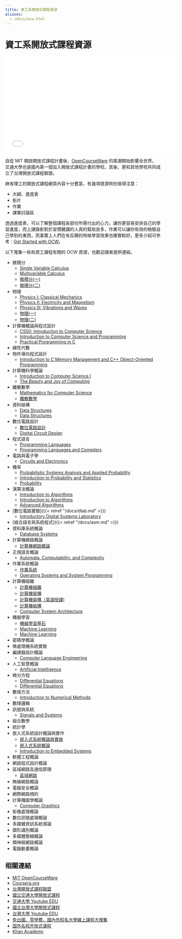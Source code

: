 ```yaml
---
title: 資工系開放式課程資源
aliases:
  - /docs/ocw.html
---
```


# 資工系開放式課程資源

<iframe width="560" height="315" src="//www.youtube.com/embed/bd7nFEea0t0" frameborder="0" allowfullscreen></iframe>

自從 MIT 開啟開放式課程計畫後，[OpenCourseWare](http://en.wikipedia.org/wiki/OpenCourseWare) 的風潮開始影響全世界。交通大學也是國內第一個加入開放式課程計畫的學校。其後，更和其他學校共同成立了台灣開放式課程聯盟。

麻省理工的開放式課程網頁內容十分豐富，有幾項資源特別值得注意：

*   大綱、進度表
*   影片
*   作業
*   課業討論區

透過進度表，可以了解整個課程各部份所需付出的心力，讓你更容易安排自己的學習進度，而上課錄影對於習慣聽講的人真的幫助良多，作業可以讓你有效的檢驗自己學到的東西，而事實上人們在有反饋的時候學習效果也確實較好。更多介紹可參考：[Get Started with OCW](http://ocw.mit.edu/help/get-started-with-ocw/)。

以下蒐集一些和資工課程有關的 OCW 資源，也歡迎讀者提供連結。

*   微積分
    *   [Single Variable Calculus](http://ocw.mit.edu/courses/mathematics/18-01sc-single-variable-calculus-fall-2010/)
    *   [Multivariable Calculus](http://ocw.mit.edu/courses/mathematics/18-02sc-multivariable-calculus-fall-2010/)
    *   [微積分(一)](http://ocw.nctu.edu.tw/course_detail.php?bgid=1&amp;gid=1&amp;nid=9)
    *   [微積分(二)](http://ocw.nctu.edu.tw/course_detail.php?bgid=1&amp;gid=1&amp;nid=16)
*   物理
    *   [Physics I: Classical Mechanics](http://ocw.mit.edu/courses/physics/8-01sc-physics-i-classical-mechanics-fall-2010/)
    *   [Physics II: Electricity and Magnetism](http://ocw.mit.edu/courses/physics/8-02sc-physics-ii-electricity-and-magnetism-fall-2010/)
    *   [Physics III: Vibrations and Waves](http://ocw.mit.edu/courses/physics/8-03-physics-iii-vibrations-and-waves-fall-2004/)
    *   [物理(一)](http://ocw.nctu.edu.tw/course_detail.php?bgid=1&amp;gid=3&amp;nid=382)
    *   [物理(二)](http://ocw.nctu.edu.tw/course_detail.php?bgid=1&amp;gid=3&amp;nid=383)
*   計算機概論與程式設計
    *   [CS50: Introduction to Computer Science](https://pll.harvard.edu/course/cs50-introduction-computer-science)
    *   [Introduction to Computer Science and Programming](http://ocw.mit.edu/courses/electrical-engineering-and-computer-science/6-00-introduction-to-computer-science-and-programming-fall-2008)
    *   [Practical Programming in C](http://ocw.mit.edu/courses/electrical-engineering-and-computer-science/6-087-practical-programming-in-c-january-iap-2010/index.htm)
*   線性代數
*   物件導向程式設計
    *   [Introduction to C Memory Management and C++ Object-Oriented Programming](http://ocw.mit.edu/courses/electrical-engineering-and-computer-science/6-088-introduction-to-c-memory-management-and-c-object-oriented-programming-january-iap-2010/)
*   計算機科學概論
    *   [Introduction to Computer Science I](http://academicearth.org/computer-science/)
    *   [The Beauty and Joy of Computing](http://inst.eecs.berkeley.edu/~cs10/)
*   離散數學
    *   [Mathematics for Computer Science](http://ocw.mit.edu/courses/electrical-engineering-and-computer-science/6-042j-mathematics-for-computer-science-spring-2010/)
    *   [離散數學](http://ocw.nctu.edu.tw/course_detail.php?bgid=9&amp;gid=0&amp;nid=252)
*   資料結構
    *   [Data Structures](http://webcast.berkeley.edu/playlist#c,d,Computer_Science,4BBB74C7D2A1049C)
    *   [Data Structures](http://academicearth.org/computer-science/)
*   數位電路設計
    *   [數位電路設計](http://ocw.nctu.edu.tw/course_detail.php?bgid=9&amp;gid=0&amp;nid=170)
    *   [Digital Circuit Design](http://www.youtube.com/watch?v=esAE1WLAubM)
*   程式語言
    *   [Programming Languages](http://ocw.mit.edu/courses/electrical-engineering-and-computer-science/6-821-programming-languages-fall-2002)
    *   [Programming Languages and Compilers](http://webcast.berkeley.edu/playlist#c,d,Computer_Science,03D59E2ECDDA66DF)
*   電路與電子學
    *   [Circuits and Electronics](http://ocw.mit.edu/courses/electrical-engineering-and-computer-science/6-002-circuits-and-electronics-spring-2007)
*   機率
    *   [Probabilistic Systems Analysis and Applied Probability](http://ocw.mit.edu/courses/electrical-engineering-and-computer-science/6-041-probabilistic-systems-analysis-and-applied-probability-fall-2010/index.htm)
    *   [Introduction to Probability and Statistics](http://ocw.mit.edu/courses/mathematics/18-05-introduction-to-probability-and-statistics-spring-2005/)
    *   [Probability](http://academicearth.org/mathematics/)
*   演算法概論
    *   [Introduction to Algorithms](http://ocw.mit.edu/courses/electrical-engineering-and-computer-science/6-046j-introduction-to-algorithms-sma-5503-fall-2005/)
    *   [Introduction to Algorithms](http://ocw.mit.edu/courses/electrical-engineering-and-computer-science/6-006-introduction-to-algorithms-spring-2008/)
    *   [Advanced Algorithms](http://ocw.mit.edu/courses/electrical-engineering-and-computer-science/6-854j-advanced-algorithms-fall-2008/index.htm)
*   [數位電路實驗]({{< relref "/docs/dlab.md" >}})
    *   [Introductory Digital Systems Laboratory](http://ocw.mit.edu/courses/electrical-engineering-and-computer-science/6-111-introductory-digital-systems-laboratory-spring-2006/)
*   [組合語言與系統程式]({{< relref "/docs/asm.md" >}})
*   資料庫系統概論
    *   [Database Systems](http://ocw.mit.edu/courses/electrical-engineering-and-computer-science/6-830-database-systems-fall-2010)
*   計算機網路概論
    *   [計算機網路概論](http://ocw.nthu.edu.tw/ocw/index.php?page=course&amp;cid=13&amp;)
*   正規語言概論
    *   [Automata, Computability, and Complexity](http://dspace.mit.edu/handle/1721.1/68649)
*   作業系統概論
    *   [作業系統](http://ocw.nctu.edu.tw/course_detail.php?bgid=9&amp;gid=0&amp;nid=235)
    *   [Operating Systems and System Programming
](http://webcast.berkeley.edu/playlist#c,d,Computer_Science,3A5075EC94726781)
*   計算機組織
    *   [計算機組織](http://ocw.nctu.edu.tw/course_detail.php?bgid=9&amp;gid=0&amp;nid=274)
    *   [計算機架構](http://ocw.nctu.edu.tw/course_detail.php?bgid=9&amp;gid=0&amp;nid=238)
    *   [計算機架構（英語授課)](http://ocw.nctu.edu.tw/course_detail.php?bgid=9&amp;gid=0&amp;nid=345)
    *   [計算機結構](http://ocw.nthu.edu.tw/ocw/index.php?page=course&amp;cid=76&amp;)
    *   [Computer System Architecture](http://ocw.mit.edu/courses/electrical-engineering-and-computer-science/6-823-computer-system-architecture-fall-2005/index.htm)
*   機器學習
    *   [機器學習基石](https://www.coursera.org/course/ntumlone)
    *   [Machine Learning](https://www.coursera.org/course/ml)
    *   [Machine Learning](https://www.coursera.org/course/machlearning)
*   密碼學概論
*   微處理機系統實驗
*   編譯器設計概論
    *   [Computer Language Engineering](http://ocw.mit.edu/courses/electrical-engineering-and-computer-science/6-035-computer-language-engineering-sma-5502-fall-2005/)
*   人工智慧概論
    *   [Artificial Intelligence](http://ocw.mit.edu/courses/electrical-engineering-and-computer-science/6-034-artificial-intelligence-fall-2010/)
*   微分方程
    *   [Differential Equations](http://ocw.mit.edu/courses/mathematics/18-03-differential-equations-spring-2010)
    *   [Differential Equations](http://academicearth.org/mathematics/)
*   數值方法
    *   [Introduction to Numerical Methods](http://ocw.mit.edu/courses/mathematics/18-335j-introduction-to-numerical-methods-fall-2010)
*   數理邏輯
*   訊號與系統
    *   [Signals and Systems](http://ocw.mit.edu/resources/res-6-007-signals-and-systems-spring-2011/)
*   組合數學
*   統計學
*   嵌入式系統設計概論與實作
    *   [嵌入式系統概論與實做](http://ocw.nctu.edu.tw/course_detail.php?bgid=9&amp;gid=0&amp;nid=246)
    *   [嵌入式系統概論](http://ocw.nthu.edu.tw/ocw/index.php?page=course&amp;cid=85&amp;)
    *   [Introduction to Embedded Systems](http://webcast.berkeley.edu/playlist#c,d,Computer_Science,26403B76DCC8FFC8)
*   軟體工程概論
*   網路程式設計概論
*   區域網路及通信原理
    *   [區域網路](http://ocw.nthu.edu.tw/ocw/index.php?page=course&amp;cid=14&amp;)
*   無線網路概論
*   電腦安全概論
*   網際網路規約
*   計算機圖學概論
    *   [Computer Graphics](http://ocw.mit.edu/courses/electrical-engineering-and-computer-science/6-837-computer-graphics-fall-2012/)
*   影像處理概論
*   數位訊號處理概論
*   多媒體資訊系統導論
*   圖形識別概論
*   多媒體壓縮概論
*   類神經網路概論
*   電腦動畫概論

## 相關連結

*   [MIT OpenCourseWare](http://ocw.mit.edu)
*   [Coursera.org](https://www.coursera.org/)
*   [台灣開放式課程聯盟](http://www.tocwc.org.tw/)
*   [國立交通大學開放式課程](http://ocw.nctu.edu.tw)
*   [交通大學 Youtube EDU](http://www.youtube.com/nctuocw)
*   [國立台灣大學開放式課程](http://ocw.aca.ntu.edu.tw)
*   [台灣大學 Youtube EDU](http://www.youtube.com/ntutw)
*   [免出國、零學費，國內外知名大學線上課程大搜集](http://www.techbang.com.tw/posts/6394-moves-the-use-of-live-online-courses-open-dissemination-of-knowledge-into-new-areas-meng-continue)
*   [国外名校开放式课程](http://blog.csdn.net/yxzhangustc/article/details/4017949)
*   [Khan  Academy](http://khan-academy.appspot.com/)
